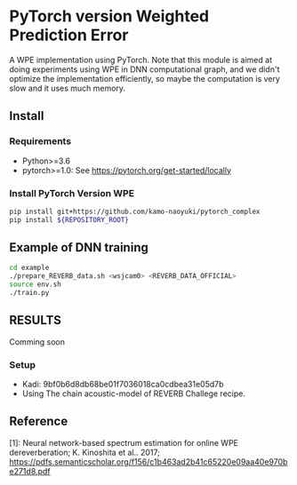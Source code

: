 # PyTorch version Weighted Prediction Error

A WPE implementation using PyTorch.
Note that this module is aimed at doing experiments using WPE in DNN computational graph,
and we didn't optimize the implementation efficiently,
so maybe the computation is very slow and it uses much memory.

## Install
### Requirements

- Python>=3.6
- pytorch>=1.0: See https://pytorch.org/get-started/locally


### Install PyTorch Version WPE

```bash
pip install git+https://github.com/kamo-naoyuki/pytorch_complex
pip install ${REPOSITORY_ROOT}
```

## Example of DNN training
```bash
cd example
./prepare_REVERB_data.sh <wsjcam0> <REVERB_DATA_OFFICIAL>
source env.sh
./train.py
```

## RESULTS
Comming soon
### Setup
- Kadi: 9bf0b6d8db68be01f7036018ca0cdbea31e05d7b
- Using The chain acoustic-model of REVERB Challege recipe.

## Reference

[1]: Neural network-based spectrum estimation for online WPE dereverberation; K. Kinoshita et al.. 2017; https://pdfs.semanticscholar.org/f156/c1b463ad2b41c65220e09aa40e970be271d8.pdf
